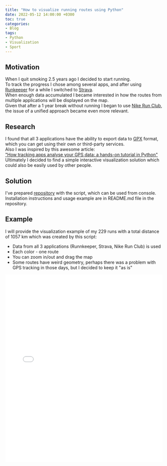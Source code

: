 ```yaml
---
title: "How to visualize running routes using Python"
date: 2022-05-12 14:00:00 +0300
toc: true
categories:
- Blog
tags:
- Python
- Visualization
- Sport
---
```


## Motivation
When I quit smoking 2.5 years ago I decided to start running.  
To track the progress I chose among several apps, and after using [Runkeeper](https://runkeeper.com) for a while I switched to [Strava](https://www.strava.com).  
When enough data accumulated I became interested in how the routes from multiple applications will be displayed on the map.  
Given that after a 1 year break without running I began to use [Nike Run Club](https://www.strava.com), the issue of a unified approach became even more relevant.

## Research
I found that all 3 applications have the ability to export data to [GPX](https://en.wikipedia.org/wiki/GPS_Exchange_Format) format, which you can get using their own or third-party services.  
Also I was inspired by this awesome article:  
["How tracking apps analyse your GPS data: a hands-on tutorial in Python"](https://towardsdatascience.com/how-tracking-apps-analyse-your-gps-data-a-hands-on-tutorial-in-python-756d4db6715d)  
Ultimately I decided to find a simple interactive visualization solution which could also be easily used by other people.

## Solution
I've prepared [repository](https://github.com/labdmitriy/running) with the script, which can be used from console.  
Installation instructions and usage example are in README.md file in the repository.

## Example
I will provide the visualization example of my 229 runs with a total distance of 1057 km which was created by this script:
- Data from all 3 applications (Runnkeeper, Strava, Nike Run Club) is used
- Each color - one route
- You can zoom in/out and drag the map
- Some routes have weird geometry, perhaps there was a problem with GPS tracking in those days, but I decided to keep it "as is"
<iframe type="text/html" src="/assets/blog/2022-05-12-running-routes-visualization/map.html" width="100%" height="600" frameborder="0"></iframe>


